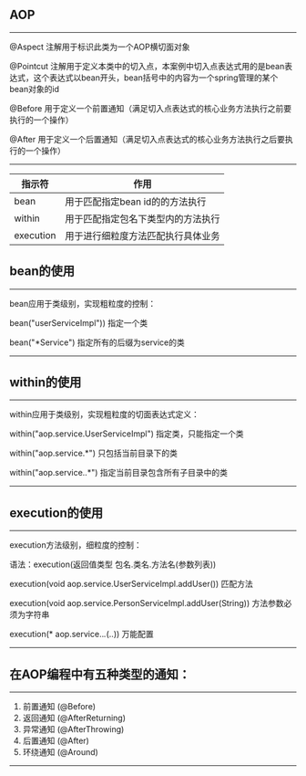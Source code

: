 ## AOP
***
@Aspect 注解用于标识此类为一个AOP横切面对象
  
@Pointcut 注解用于定义本类中的切入点，本案例中切入点表达式用的是bean表达式，这个表达式以bean开头，bean括号中的内容为一个spring管理的某个bean对象的id 
 
@Before 用于定义一个前置通知（满足切入点表达式的核心业务方法执行之前要执行的一个操作）  

@After  用于定义一个后置通知（满足切入点表达式的核心业务方法执行之后要执行的一个操作） 
***

|指示符|作用|
|----|-----|
|bean|	用于匹配指定bean id的的方法执行|
|within|	用于匹配指定包名下类型内的方法执行|
|execution|	用于进行细粒度方法匹配执行具体业务|

## bean的使用
***
bean应用于类级别，实现粗粒度的控制：  

bean("userServiceImpl")) 指定一个类  

bean("*Service") 指定所有的后缀为service的类  
***

## within的使用
***
within应用于类级别，实现粗粒度的切面表达式定义：

within("aop.service.UserServiceImpl")	指定类，只能指定一个类

within("aop.service.*")	只包括当前目录下的类

within("aop.service..*") 指定当前目录包含所有子目录中的类
***

## execution的使用
***
execution方法级别，细粒度的控制：

语法：execution(返回值类型 包名.类名.方法名(参数列表))

execution(void aop.service.UserServiceImpl.addUser())	匹配方法

execution(void aop.service.PersonServiceImpl.addUser(String))	方法参数必须为字符串

execution(* aop.service..*.*(..))	万能配置
***


## 在AOP编程中有五种类型的通知：
***
1. 前置通知 (@Before)
2. 返回通知 (@AfterReturning)
3. 异常通知 (@AfterThrowing)
4. 后置通知 (@After) 
5. 环绕通知 (@Around)
***

